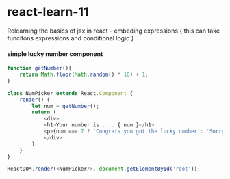 # react-learn-11

Relearning the basics of jsx in react 
    - embeding expressions { this can take funcitons expressions and conditional logic }


#### simple lucky number component

```javascript 
function getNumber(){
    return Math.floor(Math.random() * 10) + 1;
}

class NumPicker extends React.Component {
    render() {
        let num = getNumber();
        return (
            <div>
            <h1>Your number is .... { num }</h1>
            <p>{num === 7 ? 'Congrats you got the lucky number': 'Sorry your number is unlucky'}</p>
            </div>
        )
    }
}

ReactDOM.render(<NumPicker/>, document.getElementById('root'));

```
